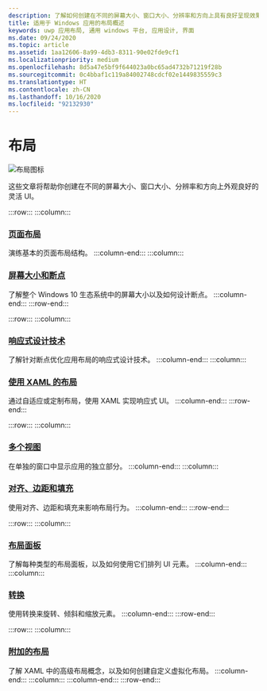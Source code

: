```yaml
---
description: 了解如何创建在不同的屏幕大小、窗口大小、分辨率和方向上具有良好呈现效果的灵活 UI。
title: 适用于 Windows 应用的布局概述
keywords: uwp 应用布局, 通用 windows 平台, 应用设计, 界面
ms.date: 09/24/2020
ms.topic: article
ms.assetid: 1aa12606-8a99-4db3-8311-90e02fde9cf1
ms.localizationpriority: medium
ms.openlocfilehash: 8d5a47e5bf9f644023a0bc65ad4732b71219f28b
ms.sourcegitcommit: 0c4bbaf1c119a84002748cdcf02e1449835559c3
ms.translationtype: HT
ms.contentlocale: zh-CN
ms.lasthandoff: 10/16/2020
ms.locfileid: "92132930"
---
```

# <a name="layout"></a>布局

![布局图标](../images/layout-2x.png)

这些文章将帮助你创建在不同的屏幕大小、窗口大小、分辨率和方向上外观良好的灵活 UI。

:::row:::
    :::column:::
### <a name="page-layout"></a>[页面布局](page-layout.md)
演练基本的页面布局结构。
    :::column-end:::
    :::column:::
### <a name="screen-sizes-and-breakpoints"></a>[屏幕大小和断点](screen-sizes-and-breakpoints-for-responsive-design.md)
了解整个 Windows 10 生态系统中的屏幕大小以及如何设计断点。
    :::column-end:::
:::row-end:::

:::row:::
    :::column:::
### <a name="responsive-design-techniques"></a>[响应式设计技术](responsive-design.md)
了解针对断点优化应用布局的响应式设计技术。
    :::column-end:::
    :::column:::
### <a name="layouts-with-xaml"></a>[使用 XAML 的布局](layouts-with-xaml.md)
通过自适应或定制布局，使用 XAML 实现响应式 UI。
    :::column-end:::
:::row-end:::

:::row:::
    :::column:::
### <a name="multiple-views"></a>[多个视图](show-multiple-views.md)
在单独的窗口中显示应用的独立部分。
    :::column-end:::
    :::column:::
### <a name="alignment-margin-padding"></a>[对齐、边距和填充](alignment-margin-padding.md)
使用对齐、边距和填充来影响布局行为。
    :::column-end:::
:::row-end:::

:::row:::
    :::column:::
### <a name="layout-panels"></a>[布局面板](layout-panels.md)
了解每种类型的布局面板，以及如何使用它们排列 UI 元素。
    :::column-end:::
    :::column:::
### <a name="transforms"></a>[转换](transforms.md)
使用转换来旋转、倾斜和缩放元素。
    :::column-end:::
:::row-end:::

:::row:::
    :::column:::
### <a name="attached-layouts"></a>[附加的布局](attached-layouts.md)
了解 XAML 中的高级布局概念，以及如何创建自定义虚拟化布局。
    :::column-end:::
    :::column:::
    :::column-end:::
:::row-end:::
